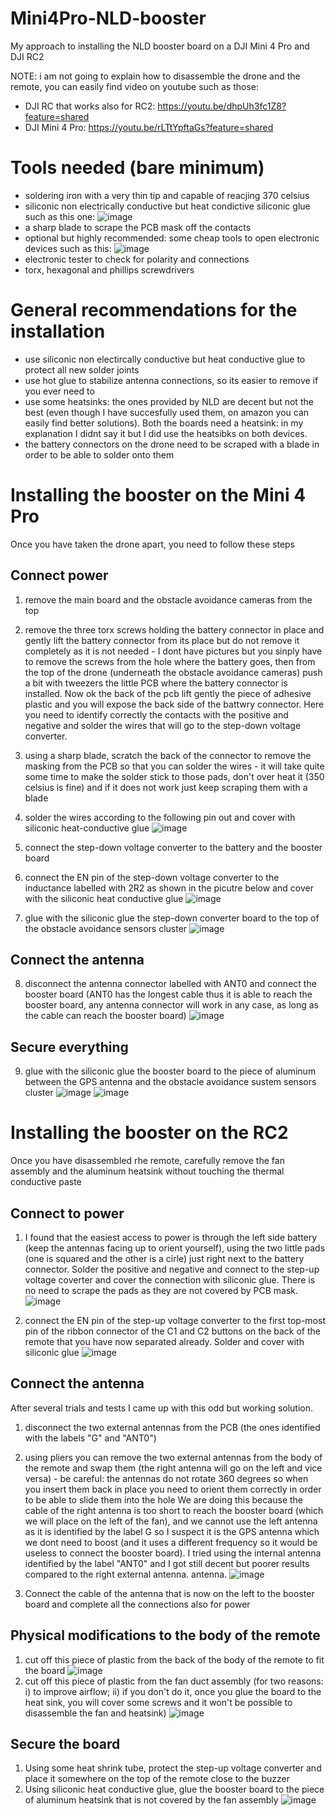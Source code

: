 # Mini4Pro-NLD-booster
My approach to installing the NLD booster board on a DJI Mini 4 Pro and DJI RC2

NOTE: i am not going to explain how to disassemble the drone and the remote, you can easily find video on youtube such as those:
- DJI RC that works also for RC2: https://youtu.be/dhpUh3fc1Z8?feature=shared
- DJI Mini 4 Pro: https://youtu.be/rLTtYpftaGs?feature=shared

# Tools needed (bare minimum)
- soldering iron with a very thin tip and capable of reacjing 370 celsius
- siliconic non electrically conductive but heat condictive siliconic glue such as this one: ![image](https://github.com/giovi321/Mini4Pro-NLD-booster/assets/6443515/05fa59b5-0899-4a57-8c42-96d34da0456c)
- a sharp blade to scrape the PCB mask off the contacts
- optional but highly recommended: some cheap tools to open electronic devices such as this: 
![image](https://github.com/giovi321/Mini4Pro-NLD-booster/assets/6443515/1843b34b-822d-4131-877a-8ffd9445f0dc)
- electronic tester to check for polarity and connections
- torx, hexagonal and phillips screwdrivers

# General recommendations for the installation
- use siliconic non electircally conductive but heat conductive glue to protect all new solder joints
- use hot glue to stabilize antenna connections, so its easier to remove if you ever need to
- use some heatsinks: the ones provided by NLD are decent but not the best (even though I have succesfully used them, on amazon you can easily find better solutions). Both the boards need a heatsink: in my explanation I didnt say it but I did use the heatsibks on both devices. 
- the battery connectors on the drone need to be scraped with a blade in order to be able to solder onto them

# Installing the booster on the Mini 4 Pro
Once you have taken the drone apart, you need to follow these steps

## Connect power
1) remove the main board and the obstacle avoidance cameras from the top
2) remove the three torx screws holding the battery connector in place and gently lift the battery connector from its place but do not remove it completely as it is not needed - I dont have pictures but you sinply have to remove the screws from the hole where the battery goes, then from the top of the drone (underneath the obstacle avoidance cameras) push a bit with tweezers the little PCB where the battery connector is installed. Now ok the back of the pcb lift gently the piece of adhesive plastic and you will expose the back side of the battwry connector. Here you need to identify correctly the contacts with the positive and negative and solder the wires that will go to the step-down voltage converter. 
3) using a sharp blade, scratch the back of the connector to remove the masking from the PCB so that you can solder the wires - it will take quite some time to make the solder stick to those pads, don't over heat it (350 celsius is fine) and if it does not work just keep scraping them with a blade
4) solder the wires according to the following pin out and cover with siliconic heat-conductive glue
![image](https://github.com/giovi321/Mini4Pro-NLD-booster/assets/6443515/608f404f-bf55-4f45-9285-c477f946c045)
5) connect the step-down voltage converter to the battery and the booster board
6) connect the EN pin of the step-down voltage converter to the inductance labelled with 2R2 as shown in the picutre below and cover with the siliconic heat conductive glue
![image](https://github.com/giovi321/Mini4Pro-NLD-booster/assets/6443515/36ae4c4b-cdec-4184-966e-194c705ca234)

7) glue with the siliconic glue the step-down converter board to the top of the obstacle avoidance sensors cluster
![image](https://github.com/giovi321/Mini4Pro-NLD-booster/assets/6443515/acf56544-9b1f-4797-a69d-4abd694ea382)

## Connect the antenna
8) disconnect the antenna connector labelled with ANT0 and connect the booster board (ANT0 has the longest cable thus it is able to reach the booster board, any antenna connector will work in any case, as long as the cable can reach the booster board)
![image](https://github.com/giovi321/Mini4Pro-NLD-booster/assets/6443515/03b3d8e2-6a84-45ec-a3e0-eb8eeaa03f49)
## Secure everything
9) glue with the siliconic glue the booster board to the piece of aluminum between the GPS antenna and the obstacle avoidance sustem sensors cluster
![image](https://github.com/giovi321/Mini4Pro-NLD-booster/assets/6443515/9d652ff4-1140-48fb-ae1a-3e01125bc222)
![image](https://github.com/giovi321/Mini4Pro-NLD-booster/assets/6443515/1956cbc5-61b9-47f3-9cd1-ac2f8484f3d7)

# Installing the booster on the RC2
Once you have disassembled rhe remote, carefully remove the fan assembly and the aluminum heatsink without touching the thermal conductive paste

## Connect to power
1) I found that the easiest access to power is through the left side battery (keep the antennas facing up to orient yourself), using the two little pads (one is squared and the other is a cirle) just right next to the battery connector.
Solder the positive and negative and connect to the step-up voltage coverter and cover the connection with siliconic glue. There is no need to scrape the pads as they are not covered by PCB mask. 
![image](https://github.com/giovi321/Mini4Pro-NLD-booster/assets/6443515/cec723eb-462c-4139-935e-6841dcf1bac1)

2) connect the EN pin of the step-up voltage converter to the first top-most pin of the ribbon connector of the C1 and C2 buttons on the back of the remote that you have now separated already. Solder and cover with siliconic glue
![image](https://github.com/giovi321/Mini4Pro-NLD-booster/assets/6443515/7e6ac07b-75d9-43c9-b5c1-3940e404a2eb)

## Connect the antenna
After several trials and tests I came up with this odd but working solution.
1) disconnect the two external antennas from the PCB (the ones identified with the labels "G" and "ANT0")
2) using pliers you can remove the two external antennas from the body of the remote and swap them (the right antenna will go on the left and vice versa) - be careful: the antennas do not rotate 360 degrees so when you insert them back in place you need to orient them correctly in order to be able to slide them into the hole
We are doing this because the cable of the right antenna is too short to reach the booster board (which we will place on the left of the fan), and we cannot use the left antenna as it is identified by the label G so I suspect it is the GPS antenna which we dont need to boost (and it uses a different frequency so it would be useless to connect the booster board). I tried using the internal antenna identified by the label "ANT0" and I got still decent but poorer results compared to the right external antenna.
antenna.
![image](https://github.com/giovi321/Mini4Pro-NLD-booster/assets/6443515/3cff1b01-c062-45b3-beeb-f33909ffa8db)

4) Connect the cable of the antenna that is now on the left to the booster board and complete all the connections also for power

## Physical modifications to the body of the remote
1) cut off this piece of plastic from the back of the body of the remote to fit the board
![image](https://github.com/giovi321/Mini4Pro-NLD-booster/assets/6443515/e6333a9b-da95-4164-acf3-165689e58cce)
2) cut off this piece of plastic from the fan duct assembly (for two reasons: i) to improve airflow; ii) if you don't do it, once you glue the board to the heat sink, you will cover some screws and it won't be possible to disassemble the fan and heatsink)
![image](https://github.com/giovi321/Mini4Pro-NLD-booster/assets/6443515/59d0e651-37a3-4100-9e96-f713d4776a4f)


## Secure the board
1) Using some heat shrink tube, protect the step-up voltage converter and place it somewhere on the top of the remote close to the buzzer
2) Using siliconic heat conductive glue, glue the booster board to the piece of aluminum heatsink that is not covered by the fan assembly
![image](https://github.com/giovi321/Mini4Pro-NLD-booster/assets/6443515/d2d91e7d-abeb-4c0f-bdb0-3e98d0601fbf)
